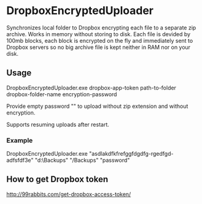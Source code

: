 # DropboxEncryptedUploader
Synchronizes local folder to Dropbox encrypting each file to a separate zip archive. Works in memory without storing to disk. Each file is devided by 100mb blocks, each block is encrypted on the fly and immediately sent to Dropbox servers so no big archive file is kept neither  in RAM nor on your disk.
## Usage
DropboxEncryptedUploader.exe dropbox-app-token path-to-folder dropbox-folder-name encryption-password

Provide empty password "" to upload without zip extension and without encryption.

Supports resuming uploads after restart.

### Example
DropboxEncryptedUploader.exe "asdlakdfkfrefggfdgdfg-rgedfgd-adfsfdf3e" "d:\Backups" "/Backups" "password"

## How to get Dropbox token
http://99rabbits.com/get-dropbox-access-token/
